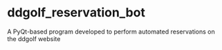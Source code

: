 # ddgolf_reservation_bot
A PyQt-based program developed to perform automated reservations on the ddgolf website

